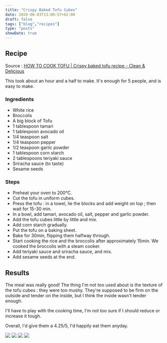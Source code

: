 ```yaml
---
title: "Crispy Baked Tofu Cubes"
date: 2020-06-03T13:00:57+02:00
draft: false
tags: ["blog","recipes"]
type: "posts"
showDate: true
---
```


## Recipe

Source : [HOW TO COOK TOFU | Crispy baked tofu recipe - Clean & Delicious](https://www.youtube.com/watch?v=LgYghvu6Vj4)

This took about an hour and a half to make. It's enough for 5 people, and is easy to make.

### Ingredients

- White rice
- Broccolis
- A big block of Tofu
- 1 tablespoon tamari
- 1 tablespoon avocado oil
- 1/4 teaspoon salt
- 1/4 teaspoon pepper
- 1/2 teaspoon garlic powder
- 1 tablespoon corn starch
- 2 tablespoons teriyaki sauce
- Sriracha sauce (to taste)
- Sesame seeds

### Steps

- Preheat your oven to 200°C.
- Cut the tofu in uniform cubes.
- Press the tofu : in a towel, lie the blocks and add weight on top ; then wait for 15-30 min.
- In a bowl, add tamari, avocado oil, salt, pepper and garlic powder.
- Add the tofu cubes little by little and mix.
- Add corn starch gradually.
- Put the tofu on a baking sheet.
- Bake for 30min, flipping them halfway through.
- Start cooking the rice and the broccolis after approximately 15min. We cooked the broccolis with a steam cooker.
- Add teriyaki sauce and sriracha sauce, and mix.
- Add sesame seeds at the end.

## Results

The meal was really good! The thing I'm not too used about is the texture of the tofu cubes : they were too mushy. They're supposed to be firm on the outside and tender on the inside, but I think the inside wasn't tender enough.

I'll have to play with the cooking time, I'm not too sure if I should reduce or increase it tough.

Overall, I'd give them a 4.25/5, I'd happily eat them anyday.

[![](/assets/minified/IMG_2152.jpg)](/assets/IMG_2152.jpg)
[![](/assets/minified/IMG_20200603_1346522.jpg)](/assets/IMG_20200603_1346522.jpg)
[![](/assets/minified/IMG_2145.jpg)](/assets/IMG_2145.jpg)
[![](/assets/minified/IMG_2147.jpg)](/assets/IMG_2147.jpg)
